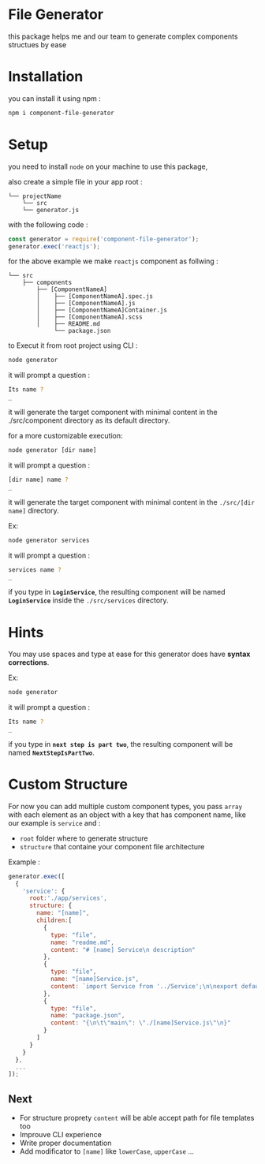 # File Generator

this package helps me and our team to generate complex components structues by ease

# Installation

you can install it using npm :
```bash
npm i component-file-generator
```

# Setup

you need to install `node` on your machine to use this package,

also create a simple file in your app root :
```
└── projectName
    └── src
    └── generator.js
```

with the following code :
```javascript
const generator = require('component-file-generator');
generator.exec('reactjs');
```

for the above example we make `reactjs` component as follwing :

```
└── src
    ├── components
        ├── [ComponentNameA]
        │    ├── [ComponentNameA].spec.js
        │    ├── [ComponentNameA].js
        │    ├── [ComponentNameA]Container.js
        │    ├── [ComponentNameA].scss
        │    ├── README.md
             └── package.json
```

to Execut it from root project using CLI :

```bash
node generator
```
it will prompt a question :
```bash
Its name ?
_
```
it will generate the target component with minimal content in the ./src/component directory as its default directory.

for a more customizable execution:

```bash
node generator [dir name]
```
it will prompt a question :
```bash
[dir name] name ?
_
```
it will generate the target component with minimal content in the `./src/[dir name]` directory.

Ex:
```bash
node generator services
```
it will prompt a question :
```bash
services name ?
_
```
if you type in **`LoginService`**, the resulting component will be named **`LoginService`** inside the `./src/services` directory.


# Hints

You may use spaces and type at ease for this generator does have **syntax corrections**.

Ex:
```bash
node generator
```
it will prompt a question :
```bash
Its name ?
_
```
if you type in **`next step is part two`**, the resulting component will be named **`NextStepIsPartTwo`**.

# Custom Structure

For now you can add multiple custom component types, you pass `array` with each element as an object with a key that has component name, like our example is `service` and :
- `root` folder where to generate structure
- `structure` that containe your component file architecture

Example :
```javascript
generator.exec([
  {
    'service': {
      root:'./app/services',
      structure: {
        name: "[name]",
        children:[
          {
            type: "file",
            name: "readme.md",
            content: "# [name] Service\n description"
          },
          {
            type: "file",
            name: "[name]Service.js",
            content: `import Service from '../Service';\n\nexport default class [name] {\n\t// instruction\n\t}\n}\n`
          },
          {
            type: "file",
            name: "package.json",
            content: "{\n\t\"main\": \"./[name]Service.js\"\n}"
          }
        ]
      }
    }
  },
  ...
]);
```

## Next
- For structure proprety `content` will be able accept path for file templates too
- Improuve CLI experience
- Write proper documentation
- Add modificator to `[name]` like `lowerCase`, `upperCase` ...

